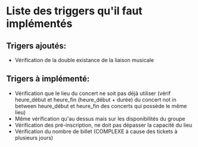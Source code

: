 # Liste des triggers qu'il faut implémentés  
## Trigers ajoutés:
- Vérification de la double existance de la liaison musicale

## Trigers à implémenté:
- Vérification que le lieu du concert ne soit pas déjà utiliser (vérif heure_début et heure_fin (heure_début + durée) du concert not in between heure_début et heure_fin des concerts qui possède le même lieu)
- Même vérification qu'au dessus mais sur les disponibilités du groupe
- Vérification des pré-inscription, ne doit pas dépasser la capacité du lieu
- Vérification du nombre de billet (COMPLEXE à cause des tickets à plusieurs jours)